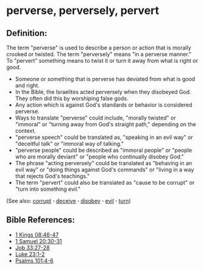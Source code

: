 # perverse, perversely, pervert #

## Definition: ##

The term "perverse" is used to describe a person or action that is morally crooked or twisted. The term "perversely" means "in a perverse manner." To "pervert" something means to twist it or turn it away from what is right or good.

* Someone or something that is perverse has deviated from what is good and right.
* In the Bible, the Israelites acted perversely when they disobeyed God. They often did this by worshiping false gods.
* Any action which is against God's standards or behavior is considered perverse.
* Ways to translate "perverse" could include, "morally twisted" or "immoral" or "turning away from God's straight path," depending on the context.
* "perverse speech" could be translated as, "speaking in an evil way" or "deceitful talk" or "immoral way of talking."
* "perverse people" could be described as "immoral people" or "people who are morally deviant" or "people who continually disobey God."
* The phrase "acting perversely" could be translated as "behaving in an evil way" or "doing things against God's commands" or "living in a way that rejects God's teachings."
* The term "pervert" could also be translated as "cause to be corrupt" or "turn into something evil."

(See also: [corrupt](../kt/corrupt.md) **·** [deceive](../kt/deceive.md) **·** [disobey](../other/disobey.md) **·** [evil](../kt/evil.md) **·** [turn](../kt/turn.md))

## Bible References: ##

* [1 Kings 08:46-47](https://door43.org/en/bible/notes/1ki/08/46)
* [1 Samuel 20:30-31](https://door43.org/en/bible/notes/1sa/20/30)
* [Job 33:27-28](https://door43.org/en/bible/notes/job/33/27)
* [Luke 23:1-2](https://door43.org/en/bible/notes/luk/23/01)
* [Psalms 101:4-6](https://door43.org/en/bible/notes/psa/101/004)

